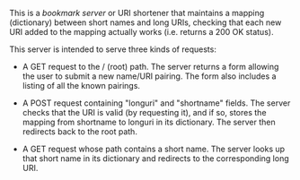 This is a *bookmark server* or URI shortener that maintains a mapping (dictionary)
 between short names and long URIs, checking that each new URI added to the
 mapping actually works (i.e. returns a 200 OK status).

 This server is intended to serve three kinds of requests:

   * A GET request to the / (root) path.  The server returns a form allowing
     the user to submit a new name/URI pairing.  The form also includes a
     listing of all the known pairings.

   * A POST request containing "longuri" and "shortname" fields.  The server
     checks that the URI is valid (by requesting it), and if so, stores the
     mapping from shortname to longuri in its dictionary.  The server then
     redirects back to the root path.

   * A GET request whose path contains a short name.  The server looks up
     that short name in its dictionary and redirects to the corresponding
     long URI.